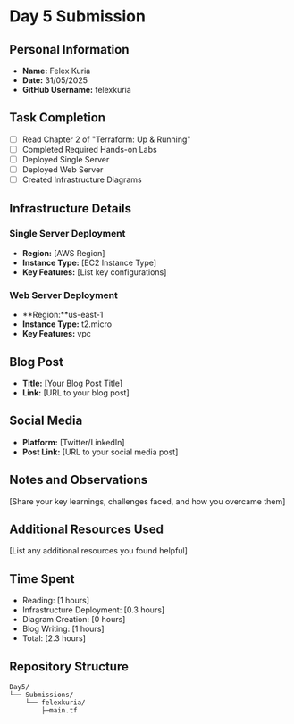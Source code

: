 # Day 5 Submission

## Personal Information
- **Name:** Felex Kuria
- **Date:** 31/05/2025
- **GitHub Username:** felexkuria


## Task Completion
- [ ] Read Chapter 2 of "Terraform: Up & Running"
- [ ] Completed Required Hands-on Labs
- [ ] Deployed Single Server
- [ ] Deployed Web Server
- [ ] Created Infrastructure Diagrams

## Infrastructure Details

### Single Server Deployment
- **Region:** [AWS Region]
- **Instance Type:** [EC2 Instance Type]
- **Key Features:** [List key configurations]

### Web Server Deployment
- **Region:**us-east-1
- **Instance Type:** t2.micro
- **Key Features:** vpc



## Blog Post
- **Title:** [Your Blog Post Title]
- **Link:** [URL to your blog post]

## Social Media
- **Platform:** [Twitter/LinkedIn]
- **Post Link:** [URL to your social media post]

## Notes and Observations
[Share your key learnings, challenges faced, and how you overcame them]

## Additional Resources Used
[List any additional resources you found helpful]

## Time Spent
- Reading: [1 hours]
- Infrastructure Deployment: [0.3 hours]
- Diagram Creation: [0 hours]
- Blog Writing: [1 hours]
- Total: [2.3 hours]

## Repository Structure
```
Day5/
└── Submissions/
    └── felexkuria/
        ├─main.tf
``` 



